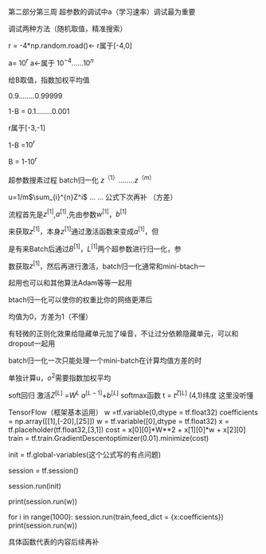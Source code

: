 第二部分第三周
超参数的调试中a（学习速率）调试最为重要

调试两种方法（随机取值，精准搜索）

r = -4*np.random.road()<- r属于[-4,0]

a= $10^r$   a<-属于 $10^{-4}$......$10^n$

给B取值，指数加权平均值

0.9........0.99999

1-B = 0.1........0.001

 r属于[-3,-1]

 1-B =$10^r$

 B = 1-$10^r$

超参数搜素过程
batch归一化
$z^{（1）}$........$z^{（m）}$

u=1/m$\sum_{i}^{n}Z^i$ 
    ...
    ...
  公式下次再补
（方差）

流程首先是$z^{[1]}$,$a^{[1]}$,先由参数$w^{[1]}$，$b^{[1]}$

来获取$z^{[1]}$，本身$z^{[1]}$通过激活函数来变成$a^{[1]}$，但

是有来Batch后通过$B^{[1]}$，$L^{[1]}$两个超参数进行归一化，参

数获取$z^{[1]}$，然后再进行激活，batch归一化通常和mini-btach一

起用也可以和其他算法Adam等等一起用

btach归一化可以使你的权重比你的网络更滞后

均值为0，方差为1（不懂）

有轻微的正则化效果给隐藏单元加了噪音，不让过分依赖隐藏单元，可以和dropout一起用

batch归一化一次只能处理一个mini-batch在计算均值方差的时

单独计算u，$o^{2}$需要指数加权平均

soft回归
激活$Z^{[L]}$ =$W^{L}$ $a^{[L-1]}$+$b^{[L]}$
softmax函数 t = $t^{Z[L]}$   (4,1)纬度
这里没听懂


TensorFlow（框架基本运用）
w =tf.variable(0,dtype = tf.float32)
coefficients = np.array([[1],[-20],[25]])
w = tf.variable([0],dtype = tf.float32)
x = tf.placeholder(tf.float32,[3,1])
cost = x[0][0]*W**2 + x[1][0]*w + x[2][0]
train = tf.train.GradientDescentoptimizer(0.01).minimize(cost)

init = tf.global-variables(这个公式写的有点问题)

session = tf.session()

session.run(init)

print(session.run(w))

for i in range(1000):
     session.run(train,feed_dict = {x:coefficients})
print(session.run(w))

具体函数代表的内容后续再补